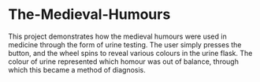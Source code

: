 # The-Medieval-Humours
This project demonstrates how the medieval humours were used in medicine through the form of urine testing. The user simply presses the button, and the wheel spins to reveal various colours in the urine flask. The colour of urine represented which homour was out of balance, through which this became a method of diagnosis. 
